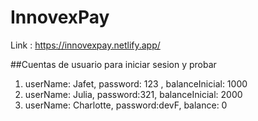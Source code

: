 # InnovexPay

Link : https://innovexpay.netlify.app/

##Cuentas de usuario para iniciar sesion y probar

1. userName: Jafet, password: 123 , balanceInicial: 1000
2. userName: Julia, password:321, balanceInicial: 2000
3. userName: Charlotte, password:devF, balance: 0
